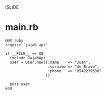 !SLIDE 
# main.rb #

    @@@ ruby
    require 'jajah_api'
    
    if __FILE__ == $0
      include JajahApi
      user = User.new({:name    => "Juan",
                       :surname => "de Bravo",
                       :phone   => "0542279538"
                      })
    
      puts user
    end
